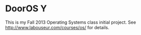 DoorOS Y
============

This is my Fall 2013 Operating Systems class initial project.
See http://www.labouseur.com/courses/os/ for details.
